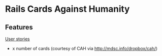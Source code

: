 # Rails Cards Against Humanity

## Features
[User stories](design_docs/user_stories.md)
* x number of cards (courtesy of CAH via http://mdsc.info/dropbox/cah/)